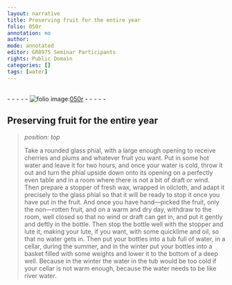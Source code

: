 ```yaml
---
layout: narrative
title: Preserving fruit for the entire year
folio: 050r
annotation: no
author:
mode: annotated
editor: GR8975 Seminar Participants
rights: Public Domain
categories: []
tags: [water]
---
```


 <br/>- - - - - <a href="http://gallica.bnf.fr/ark:/12148/btv1b10500001g/f105.image"><img src="../assets/photo-icon.png" alt="folio image: " style="display:inline-block; margin-bottom:-3px;"/>050r</a> - - - - - <br/> 
## Preserving fruit for the entire year

 
> *position: top*
> 
> Take a rounded <span class="tool">glass phial</span>, with a large enough opening to receive cherries and plums and whatever fruit you want. Put in some hot <span class="material">water</span> and leave it for two hours, and once your water is cold, throw it out and turn the phial upside down onto its opening on a perfectly even table and in a room where there is not a bit of draft or wind. Then prepare a stopper of fresh wax, wrapped in oilcloth, and adapt it precisely to the glass phial so that it will be ready to stop it once you have put in the fruit. And once you have hand—picked the fruit, only the non—rotten fruit, and on a warm and dry day, withdraw to the room, well closed so that no wind or draft can get in, and put it gently and deftly in the bottle. Then stop the bottle well with the stopper and lute it, making your lute, if you want, with some quicklime and oil, so that no water gets in. Then put your bottles into a tub full of water, in a cellar, during the summer, and in the winter put your bottles into a basket filled with some weights and lower it to the bottom of a deep well. Because in the winter the water in the tub would be too cold if your cellar is not warm enough, because the water needs to be like river water.
  